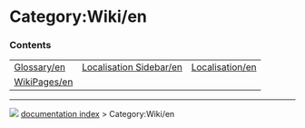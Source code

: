 # Category:Wiki/en


### Contents

|     |     |     |
| --- | --- | --- |
| [Glossary/en](Glossary/en.md) | [Localisation Sidebar/en](Localisation_Sidebar/en.md) | [Localisation/en](Localisation/en.md) |
| [WikiPages/en](WikiPages/en.md) |



---
![](images/Button_right.svg) [documentation index](../README.md) > Category:Wiki/en
